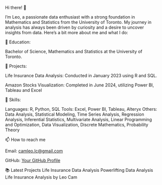 Hi there! 👋

I’m Leo, a passionate data enthusiast with a strong foundation in Mathematics and Statistics from the University of Toronto. My journey in analysis has always been driven by curiosity and a desire to uncover insights from data. Here’s a bit more about me and what I do:




📘 Education: 

Bachelor of Science, Mathematics and Statistics at the University of Toronto.

💼 Projects:

Life Insurance Data Analysis: Conducted in January 2023 using R and SQL.

Amazon Stocks Visualization: Completed in June 2024, utilizing Power BI, Tableau and Excel



🔧 Skills:

Languages: R, Python, SQL
Tools: Excel, Power BI, Tableau, Alteryx
Others: Data Analysis, Statistical Modeling, Time Series Analysis, Regression Analysis, Inferential Statistics, Multivariate Analysis, Linear Programming and Optimization, Data Visualization, Discrete Mathematics, Probability Theory





📫 How to reach me

Email: camleo.lc@gmail.com

GitHub: [Your GitHub Profile](https://github.com/cam-leo)


📚 Latest Projects
Life Insurance Data Analysis
Powerlifting Data Analysis
Life Insurance Analysis by Leo Cam
